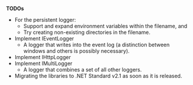 
**TODOs**

- For the persistent logger:
  - Support and expand environment variables within the filename, and
  - Try creating non-existing directories in the filename.
- Implement IEventLogger
  - A logger that writes into the event log (a distinction between windows and others is possibly necessary).
- Implement IHttpLogger
- Implement IMultiLogger
  - A logger that combines a set of all other loggers.
- Migrating the libraries to .NET Standard v2.1 as soon as it is released.
